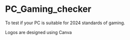 # PC_Gaming_checker
To test if your PC is suitable for 2024 standards of gaming.

Logos are designed using Canva
